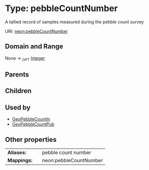 
# Type: pebbleCountNumber


A tallied record of samples measured during the pebble count survey

URI: [neon:pebbleCountNumber](https://data.neonscience.org/pebbleCountNumber)


## Domain and Range

None ->  <sub>OPT</sub> [Integer](types/Integer.md)

## Parents


## Children


## Used by

 * [GeoPebbleCountIn](GeoPebbleCountIn.md)
 * [GeoPebbleCountPub](GeoPebbleCountPub.md)

## Other properties

|  |  |  |
| --- | --- | --- |
| **Aliases:** | | pebble count number |
| **Mappings:** | | neon:pebbleCountNumber |

